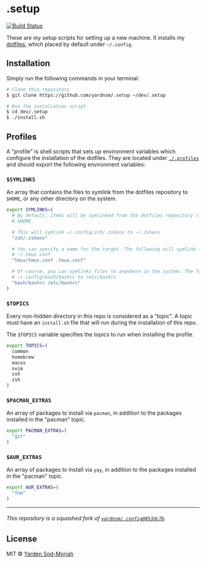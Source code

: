 # .setup

[![Build Status](https://github.com/yardnsm/.setup/workflows/main/badge.svg)](https://github.com/yardnsm/.setup/actions)

These are my setup scripts for setting up a new machine. It installs my
[dotfiles](https://github.com/yardnsm/.config), which placed by default under `~/.config`.

## Installation

Simply run the following commands in your terminal:

```bash
# Clone this repository
$ git clone https://github.com/yardnsm/.setup ~/dev/.setup

# Run the installation script
$ cd dev/.setup
$ ./install.sh
```

## Profiles

A "profile" is shell scripts that sets up environment variables which configure the installation of
the dotfiles. They are located under [`./.profiles`](./.profiles) and should export the following
environment variables:

### `$SYMLINKS`

An array that contains the files to symlink from the dotfiles repository to `$HOME`, or any other
directory on the system.

```bash
export SYMLINKS=(
  # By default, items will be symlinked from the dotfiles repository (located under ~/.config) to
  # $HOME.

  # This will symlink ~/.config/zsh/.zshenv to ~/.zshenv
  "zsh/.zshenv"

  # You can specify a name for the target. The following will symlink ~/.config/tmux/tmux.conf to
  # ~/.tmux.conf
  "tmux/tmux.conf .tmux.conf"

  # Of course, you can symlinks files to anywhere in the system. The following will symlink
  # ~/.config/bash/bashrc to /etc/bashrc
  "bash/bashrc /etc/bashrc"
)
```

### `$TOPICS`

Every non-hidden directory in this repo is considered as a "topic". A topic must have an
`install.sh` file that will run during the installation of this repo.

The `$TOPICS` variable specifies the topics to run when installing the profile.

```bash
export TOPICS=(
  common
  homebrew
  macos
  nvim
  ssh
  zsh
)
```

### `$PACMAN_EXTRAS`

An array of packages to install via `pacman`, in addition to the packages installed in the "pacman"
topic.

```bash
export PACMAN_EXTRAS=(
  "git"
)
```

### `$AUR_EXTRAS`

An array of packages to install via `yay`, in addition to the packages installed in the "pacman"
topic.

```bash
export AUR_EXTRAS=(
  "fnm"
)
```

----------------------------------------------------------------------------------------------------

###### This repository is a squashed fork of [`yardnsm/.config@053dc7b`](https://github.com/yardnsm/.config/tree/053dc7baaf8ae34d731947d7b6146539b55115a0).

## License

MIT © [Yarden Sod-Moriah](http://yardnsm.net/)
